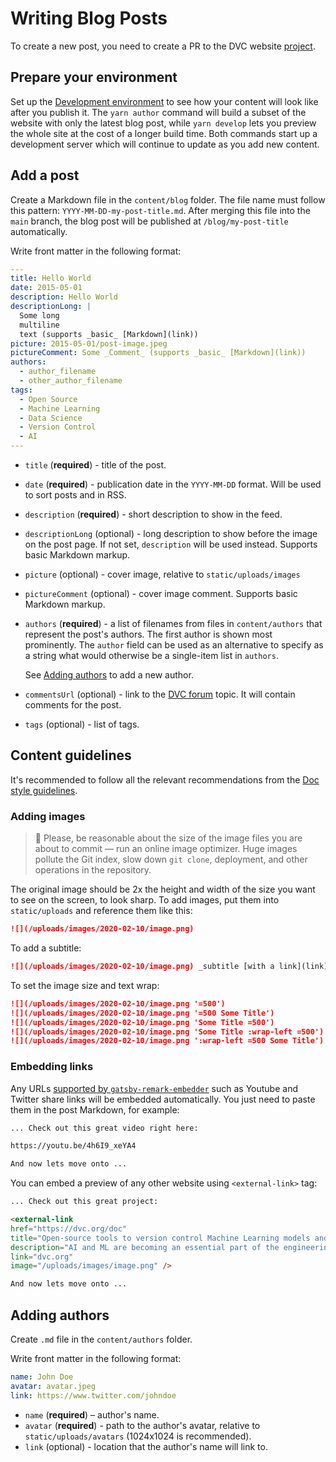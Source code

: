 # Writing Blog Posts

To create a new post, you need to create a PR to the DVC website
[project](https://github.com/iterative/dvc.org).

## Prepare your environment

Set up the
[Development environment](/doc/user-guide/contributing/docs#development-environment)
to see how your content will look like after you publish it. The `yarn author`
command will build a subset of the website with only the latest blog post, while
`yarn develop` lets you preview the whole site at the cost of a longer build
time. Both commands start up a development server which will continue to update
as you add new content.

## Add a post

Create a Markdown file in the `content/blog` folder. The file name must follow
this pattern: `YYYY-MM-DD-my-post-title.md`. After merging this file into the
`main` branch, the blog post will be published at `/blog/my-post-title`
automatically.

Write front matter in the following format:

```yaml
---
title: Hello World
date: 2015-05-01
description: Hello World
descriptionLong: |
  Some long
  multiline
  text (supports _basic_ [Markdown](link))
picture: 2015-05-01/post-image.jpeg
pictureComment: Some _Comment_ (supports _basic_ [Markdown](link))
authors:
  - author_filename
  - other_author_filename
tags:
  - Open Source
  - Machine Learning
  - Data Science
  - Version Control
  - AI
---
```

- `title` (**required**) - title of the post.

- `date` (**required**) - publication date in the `YYYY-MM-DD` format. Will be
  used to sort posts and in RSS.

- `description` (**required**) - short description to show in the feed.

- `descriptionLong` (optional) - long description to show before the image on
  the post page. If not set, `description` will be used instead. Supports basic
  Markdown markup.

- `picture` (optional) - cover image, relative to `static/uploads/images`

- `pictureComment` (optional) - cover image comment. Supports basic Markdown
  markup.

- `authors` (**required**) - a list of filenames from files in `content/authors`
  that represent the post's authors. The first author is shown most prominently.
  The `author` field can be used as an alternative to specify as a string what
  would otherwise be a single-item list in `authors`.

  See [Adding authors](/doc/user-guide/contributing/blog#adding-authors) to add
  a new author.

- `commentsUrl` (optional) - link to the [DVC forum](https://discuss.dvc.org)
  topic. It will contain comments for the post.

- `tags` (optional) - list of tags.

## Content guidelines

It's recommended to follow all the relevant recommendations from the
[Doc style guidelines](/doc/user-guide/contributing/docs#doc-style-guidelines-javascript-and-markdown).

### Adding images

> 🙏 Please, be reasonable about the size of the image files you are about to
> commit — run an online image optimizer. Huge images pollute the Git index,
> slow down `git clone`, deployment, and other operations in the repository.

The original image should be 2x the height and width of the size you want to see
on the screen, to look sharp. To add images, put them into `static/uploads` and
reference them like this:

```md
![](/uploads/images/2020-02-10/image.png)
```

To add a subtitle:

```md
![](/uploads/images/2020-02-10/image.png) _subtitle [with a link](link)_
```

To set the image size and text wrap:

```md
![](/uploads/images/2020-02-10/image.png '=500')
![](/uploads/images/2020-02-10/image.png '=500 Some Title')
![](/uploads/images/2020-02-10/image.png 'Some Title =500')
![](/uploads/images/2020-02-10/image.png 'Some Title :wrap-left =500')
![](/uploads/images/2020-02-10/image.png ':wrap-left =500 Some Title')
```

### Embedding links

Any URLs
[supported by `gatsby-remark-embedder`](https://github.com/MichaelDeBoey/gatsby-remark-embedder#supported-services)
such as Youtube and Twitter share links will be embedded automatically. You just
need to paste them in the post Markdown, for example:

```md
... Check out this great video right here:

https://youtu.be/4h6I9_xeYA4

And now lets move onto ...
```

You can embed a preview of any other website using `<external-link>` tag:

```md
... Check out this great project:

<external-link
href="https://dvc.org/doc"
title="Open-source tools to version control Machine Learning models and experiments"
description="AI and ML are becoming an essential part of the engineering..."
link="dvc.org"
image="/uploads/images/image.png" />

And now lets move onto ...
```

## Adding authors

Create `.md` file in the `content/authors` folder.

Write front matter in the following format:

```yaml
name: John Doe
avatar: avatar.jpeg
link: https://www.twitter.com/johndoe
```

- `name` (**required**) – author's name.
- `avatar` (**required**) - path to the author's avatar, relative to
  `static/uploads/avatars` (1024x1024 is recommended).
- `link` (optional) - location that the author's name will link to.

